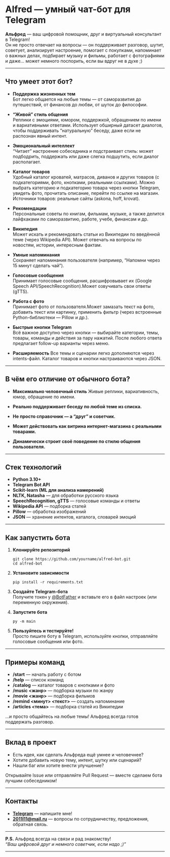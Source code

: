 # Alfred — умный чат-бот для Telegram

**Альфред** — ваш цифровой помощник, друг и виртуальный консультант в Telegram!  
Он не просто отвечает на вопросы — он поддерживает разговор, шутит, советует, анализирует настроение, помогает с покупками, напоминает о важных делах, подбирает музыку и фильмы, работает с фотографиями и даже… может немного поспорить, если вы вдруг не в духе ;)

---

## Что умеет этот бот?

- **Поддержка жизненных тем**  
  Бот легко общается на любые темы — от саморазвития до путешествий, от финансов до любви, от шуток до философии.

- **“Живой” стиль общения**  
  Реплики с эмоциями, юмором, поддержкой, обращением по имени и вариативными ответами. Использует обширный датасет диалогов, чтобы поддерживать “натуральную” беседу, даже если не распознан явный интент.

- **Эмоциональный интеллект**  
  “Читает” настроение собеседника и подстраивает стиль: может подбодрить, поддержать или даже слегка подшутить, если диалог располагает.

- **Каталог товаров**  
  Удобный каталог кроватей, матрасов, диванов и других товаров (с подкатегориями, фото, кнопками, реальными ссылками). Можно выбрать категорию и подкатегорию товара через кнопки Telegram, увидеть фото, прочитать описание, перейти по ссылке на магазин. Источники товаров: реальные сайты (askona, hoff, krovat).

- **Рекомендации**  
  Персональные советы по книгам, фильмам, музыке, а также делится лайфхаками по саморазвитию, работе, учебе, финансам и др.

- **Википедия**  
  Может искать и рекомендовать статьи из Википедии по введённой теме (через Wikipedia API). Может отвечать на вопросы по новостям, истории, интересным фактам.

- **Умные напоминания**  
  Сохраняет напоминания пользователя (например, “Напомни через 15 минут сделать чай”).

- **Голосовые сообщения**  
  Принимает голосовые сообщения, расшифровывает их (Google Speech API/SpeechRecognition).Может озвучивать свои ответы (gTTS).

- **Работа с фото**  
  Принимает фото от пользователя.Может замазать текст на фото, добавить текст или картинку, применить фильтр (через встроенные Python-библиотеки — Pillow и др.).

- **Быстрые кнопки Telegram**  
  Всё важное доступно через кнопки — выбирайте категории, темы, товары, команды и действия за пару нажатий. После любого ответа предлагает follow-up варианты через меню.

- **Расширяемость** 
  Все темы и сценарии легко дополняются через intents-файл. Каталог товаров и кнопки настраиваются через JSON. 

---

## В чём его отличие от обычного бота?

- **Максимально человечный стиль** 
  Живые реплики, вариативность, юмор, обращение по имени.

- **Реально поддерживает беседу по любой теме из списка.** 
  
- **Не просто справочник — а “друг” и советчик.**

- **Может действовать как витрина интернет-магазина с реальными товарами.**

- **Динамически строит своё поведение по стилю общения пользователя.**

---

## Стек технологий

- **Python 3.10+**
- **Telegram Bot API**
- **Scikit-learn (ML для анализа намерений)**
- **NLTK, Natasha** — для обработки русского языка
- **SpeechRecognition, gTTS** — голосовые команды и ответы
- **Wikipedia API** — подборка статей
- **Pillow** — обработка изображений
- **JSON** — хранение интентов, каталога, словарей эмоций

---

## Как запустить бота

1. **Клонируйте репозиторий**
    ```
    git clone https://github.com/yourname/alfred-bot.git
    cd alfred-bot
    ```

2. **Установите зависимости**
    ```
    pip install -r requirements.txt
    ```

3. **Создайте Telegram-бота**  
    Получите токен у [@BotFather](https://t.me/botfather) и вставьте его в файл настроек (или переменную окружения).

4. **Запустите бота**
    ```
    py -m main
    ```

5. **Пользуйтесь и тестируйте!**  
    Просто пишите боту в Telegram, используйте кнопки, отправляйте голосовые сообщения или фото.

---

## Примеры команд

- **/start** — начать работу с ботом
- **/help** — список команд
- **/catalog** — каталог товаров с кнопками и фото
- **/music <жанр>** — подборка музыки по жанру
- **/movie <жанр>** — подборка фильмов
- **/remind <минут> <текст>** — создать напоминание
- **/articles <тема>** — подборка статей из Википедии

…и просто общайтесь на любые темы! Альфред всегда готов поддержать разговор.

---

## Вклад в проект

- Есть идея, как сделать Альфреда ещё умнее и человечнее?
- Хотите добавить новую тему, интент, шутку или сценарий?
- Нашли баг или хотите внести улучшение?

Открывайте Issue или отправляйте Pull Request — вместе сделаем бота лучшим собеседником!

---

## Контакты

- **[Telegram](@Ri_zey)** — напишите мне!
- **2011l11@mail.ru** — вопросы по сотрудничеству, предложения, обратная связь.

---

**P.S.** Альфред всегда на связи и рад знакомству!  
_“Ваш цифровой друг и немного советчик, если надо ;)”_

---
